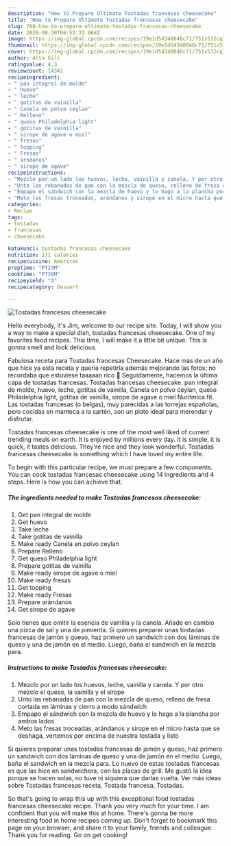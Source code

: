 ```yaml
---
description: "How to Prepare Ultimate Tostadas francesas cheesecake"
title: "How to Prepare Ultimate Tostadas francesas cheesecake"
slug: 768-how-to-prepare-ultimate-tostadas-francesas-cheesecake
date: 2020-08-30T06:53:33.968Z
image: https://img-global.cpcdn.com/recipes/19e1d54348040c71/751x532cq70/tostadas-francesas-cheesecake-foto-principal.jpg
thumbnail: https://img-global.cpcdn.com/recipes/19e1d54348040c71/751x532cq70/tostadas-francesas-cheesecake-foto-principal.jpg
cover: https://img-global.cpcdn.com/recipes/19e1d54348040c71/751x532cq70/tostadas-francesas-cheesecake-foto-principal.jpg
author: Alta Gill
ratingvalue: 4.3
reviewcount: 14341
recipeingredient:
- " pan integral de molde"
- " huevo"
- " leche"
- " gotitas de vainilla"
- " Canela en polvo ceylan"
- " Relleno"
- " queso Philadelphia light"
- " gotitas de vainilla"
- " sirope de agave o miel"
- " fresas"
- " topping"
- " Fresas"
- " arndanos"
- " sirope de agave"
recipeinstructions:
- "Mezclo por un lado los huevos, leche, vainilla y canela. Y por otro mezclo el queso, la vainilla y el sirope"
- "Unto las rebanadas de pan con la mezcla de queso, relleno de fresa cortada en láminas y cierro a modo sándwich"
- "Empapo el sándwich con la mezcla de huevo y lo hago a la plancha por ambos lados"
- "Meto las fresas troceadas, arándanos y sirope en el micro hasta que se deshaga, vertemos por encima de nuestra tostada y listo"
categories:
- Recipe
tags:
- tostadas
- francesas
- cheesecake

katakunci: tostadas francesas cheesecake 
nutrition: 171 calories
recipecuisine: American
preptime: "PT23M"
cooktime: "PT38M"
recipeyield: "3"
recipecategory: Dessert

---
```



![Tostadas francesas cheesecake](https://img-global.cpcdn.com/recipes/19e1d54348040c71/751x532cq70/tostadas-francesas-cheesecake-foto-principal.jpg)

Hello everybody, it's Jim, welcome to our recipe site. Today, I will show you a way to make a special dish, tostadas francesas cheesecake. One of my favorites food recipes. This time, I will make it a little bit unique. This is gonna smell and look delicious.

Fabulosa receta para Tostadas francesas Cheesecake. Hace más de un año que hice ya esta receta y quería repetirla además mejorando las fotos; no recordaba que estuviese taaaaan rico 🤤 Seguidamente, hacemos la última capa de tostadas francesas. Tostadas francesas cheesecake. pan integral de molde, huevo, leche, gotitas de vainilla, Canela en polvo ceylan, queso Philadelphia light, gotitas de vainilla, sirope de agave o miel Nuritmica.fit. Las tostadas francesas (o belgas), muy parecidas a las torrejas españolas, pero cocidas en manteca a la sartén, son un plato ideal para merendar y disfrutar.

Tostadas francesas cheesecake is one of the most well liked of current trending meals on earth. It is enjoyed by millions every day. It is simple, it is quick, it tastes delicious. They're nice and they look wonderful. Tostadas francesas cheesecake is something which I have loved my entire life.


To begin with this particular recipe, we must prepare a few components. You can cook tostadas francesas cheesecake using 14 ingredients and 4 steps. Here is how you can achieve that.

<!--inarticleads1-->

##### The ingredients needed to make Tostadas francesas cheesecake:

1. Get  pan integral de molde
1. Get  huevo
1. Take  leche
1. Take  gotitas de vainilla
1. Make ready  Canela en polvo ceylan
1. Prepare  Relleno
1. Get  queso Philadelphia light
1. Prepare  gotitas de vainilla
1. Make ready  sirope de agave o miel
1. Make ready  fresas
1. Get  topping
1. Make ready  Fresas
1. Prepare  arándanos
1. Get  sirope de agave


Solo tienes que omitir la esencia de vainilla y la canela. Añade en cambio una pizca de sal y una de pimienta. Si quieres preparar unas tostadas francesas de jamón y queso, haz primero un sandwich con dos láminas de queso y una de jamón en el medio. Luego, baña el sandwich en la mezcla para. 

<!--inarticleads2-->

##### Instructions to make Tostadas francesas cheesecake:

1. Mezclo por un lado los huevos, leche, vainilla y canela. Y por otro mezclo el queso, la vainilla y el sirope
1. Unto las rebanadas de pan con la mezcla de queso, relleno de fresa cortada en láminas y cierro a modo sándwich
1. Empapo el sándwich con la mezcla de huevo y lo hago a la plancha por ambos lados
1. Meto las fresas troceadas, arándanos y sirope en el micro hasta que se deshaga, vertemos por encima de nuestra tostada y listo


Si quieres preparar unas tostadas francesas de jamón y queso, haz primero un sandwich con dos láminas de queso y una de jamón en el medio. Luego, baña el sandwich en la mezcla para. Lo nuevo de estas tostadas francesas es que las hice en sandwichera, con las placas de grill. Me gustó la idea porque se hacen solas, no tuve ni siquiera que darlas vuelta. Ver más ideas sobre Tostadas francesas receta, Tostada francesa, Tostadas. 

So that's going to wrap this up with this exceptional food tostadas francesas cheesecake recipe. Thank you very much for your time. I am confident that you will make this at home. There's gonna be more interesting food in home recipes coming up. Don't forget to bookmark this page on your browser, and share it to your family, friends and colleague. Thank you for reading. Go on get cooking!
